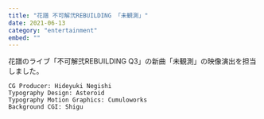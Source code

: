 ```yaml
---
title: "花譜 不可解弐REBUILDING 「未観測」"
date: 2021-06-13
category: "entertainment"
embed: ""
---
```


花譜のライブ「不可解弐REBUILDING Q3」の新曲「未観測」の映像演出を担当しました。

```plaintext
CG Producer: Hideyuki Negishi
Typography Design: Asteroid
Typography Motion Graphics: Cumuloworks
Background CGI: Shigu
```
